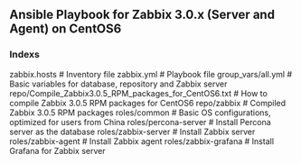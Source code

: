 ## Ansible Playbook for Zabbix 3.0.x (Server and Agent) on CentOS6

### Indexs
zabbix.hosts # Inventory file
zabbix.yml # Playbook file
group_vars/all.yml # Basic variables for database, repository and Zabbix server
repo/Compile_Zabbix3.0.5_RPM_packages_for_CentOS6.txt # How to compile Zabbix 3.0.5 RPM packages for CentOS6
repo/zabbix # Compiled Zabbix 3.0.5 RPM packages
roles/common # Basic OS configurations, optimized for users from China
roles/percona-server # Install Percona server as the database
roles/zabbix-server # Install Zabbix server
roles/zabbix-agent # Install Zabbix agent
roles/zabbix-grafana # Install Grafana for Zabbix server

